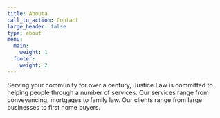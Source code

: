 ```yaml
---
title: Abouta
call_to_action: Contact
large_header: false
type: about
menu:
  main:
    weight: 1
  footer:
    weight: 2
---
```


Serving your community for over a century, Justice Law is committed to helping people through a number of services. Our services range from conveyancing, mortgages to family law. Our clients range from large businesses to first home buyers.
